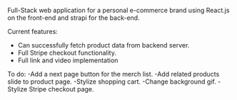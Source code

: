 Full-Stack web application for a personal e-commerce brand using React.js on the front-end and strapi for the back-end. 

Current features: 
- Can successfully fetch product data from backend server.
- Full Stripe checkout functionality.
- Full link and video implementation

To do:
-Add a next page button for the merch list.
-Add related products slide to product page.
-Stylize shopping cart.
-Change background gif.
-Stylize Stripe checkout page. 
